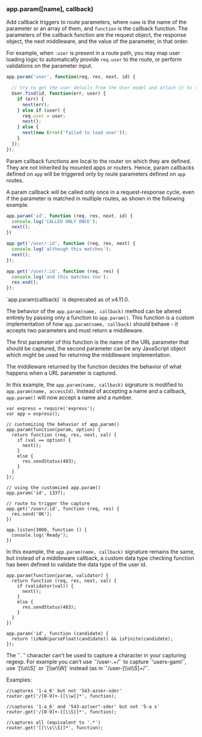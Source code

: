 <h3 id='app.param'>app.param([name], callback)</h3>

Add callback triggers to route parameters, where `name` is the name of the parameter or an array of them, and `function` is the callback function. The parameters of the callback function are the request object, the response object, the next middleware, and the value of the parameter, in that order.

For example, when `:user` is present in a route path, you may map user loading logic to automatically provide `req.user` to the route, or perform validations on the parameter input.

~~~js
app.param('user', function(req, res, next, id) {

  // try to get the user details from the User model and attach it to the request object
  User.find(id, function(err, user) {
    if (err) {
      next(err);
    } else if (user) {
      req.user = user;
      next();
    } else {
      next(new Error('failed to load user'));
    }
  });
});
~~~

Param callback functions are local to the router on which they are defined. They are not inherited by mounted apps or routers. Hence, param callbacks defined on `app` will be triggered only by route parameters defined on `app` routes.

A param callback will be called only once in a request-response cycle, even if the parameter is matched in multiple routes, as shown in the following example.

~~~js
app.param('id', function (req, res, next, id) {
  console.log('CALLED ONLY ONCE');
  next();
})

app.get('/user/:id', function (req, res, next) {
  console.log('although this matches');
  next();
});

app.get('/user/:id', function (req, res) {
  console.log('and this matches too');
  res.end();
});
~~~

<div class="doc-box doc-warn" markdown="1">
`app.param(callback)` is deprecated as of v4.11.0.
</div>

The behavior of the `app.param(name, callback)` method can be altered entirely by passing only a function to `app.param()`. This function is a custom implementation of how `app.param(name, callback)` should behave - it accepts two parameters and must return a middleware.

The first parameter of this function is the name of the URL parameter that should be captured, the second parameter can be any JavaScript object which might be used for returning the middleware implementation.

The middleware returned by the function decides the behavior of what happens when a URL parameter is captured.

In this example, the `app.param(name, callback)` signature is modified to `app.param(name, accessId)`. Instead of accepting a name and a callback, `app.param()` will now accept a name and a number.

```
var express = require('express');
var app = express();

// customizing the behavior of app.param()
app.param(function(param, option) {
  return function (req, res, next, val) {
    if (val == option) {
      next();
    }
    else {
      res.sendStatus(403);
    }
  }
});

// using the customized app.param()
app.param('id', 1337);

// route to trigger the capture
app.get('/user/:id', function (req, res) {
  res.send('OK');
})

app.listen(3000, function () {
  console.log('Ready');
})
```

In this example, the `app.param(name, callback)` signature remains the same, but instead of a middleware callback, a custom data type checking function has been defined to validate the data type of the user id.

```
app.param(function(param, validator) {
  return function (req, res, next, val) {
    if (validator(val)) {
      next();
    }
    else {
      res.sendStatus(403);
    }
  }
})

app.param('id', function (candidate) {
  return !isNaN(parseFloat(candidate)) && isFinite(candidate);
});
```

<div class="doc-box doc-info" markdown="1">
The '`.`' character can't be used to capture a character in your capturing regexp. For example you can't use `'/user-.+/'` to capture `'users-gami'`, use `[\\s\\S]` or `[\\w\\W]` instead (as in `'/user-[\\s\\S]+/'`.

Examples: 

<pre><code class="language-js">//captures '1-a_6' but not '543-azser-sder'
router.get('/[0-9]+-[[\\w]]*', function); 

//captures '1-a_6' and '543-az(ser"-sder' but not '5-a s'
router.get('/[0-9]+-[[\\S]]*', function); 

//captures all (equivalent to '.*')
router.get('[[\\s\\S]]*', function); 
</code></pre>

</div>

